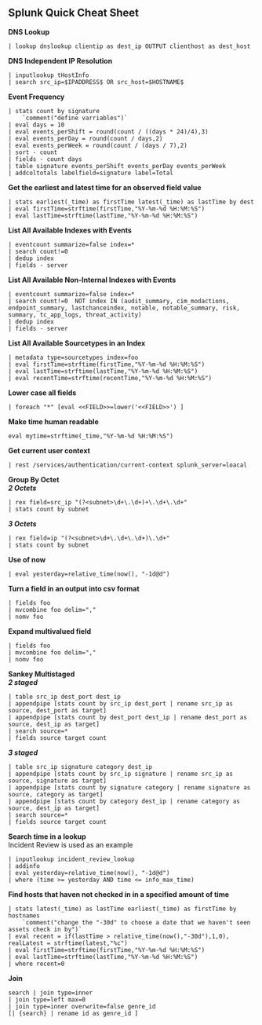 ## Splunk Quick Cheat Sheet

**DNS Lookup**
```
| lookup dnslookup clientip as dest_ip OUTPUT clienthost as dest_host
```
**DNS Independent IP Resolution**
```
| inputlookup tHostInfo
| search src_ip=$IPADDRESS$ OR src_host=$HOSTNAME$
```

**Event Frequency**
```
| stats count by signature
    `comment("define varriables")`
| eval days = 10
| eval events_perShift = round(count / ((days * 24)/4),3)
| eval events_perDay = round(count / days,2)
| eval events_perWeek = round(count / (days / 7),2)
| sort - count
| fields - count days
| table signature events_perShift events_perDay events_perWeek
| addcoltotals labelfield=signature label=Total
```

**Get the earliest and latest time for an observed field value**
```
| stats earliest(_time) as firstTime latest(_time) as lastTime by dest
| eval firstTime=strftime(firstTime,"%Y-%m-%d %H:%M:%S")
| eval lastTime=strftime(lastTime,"%Y-%m-%d %H:%M:%S")
```

**List All Available Indexes with Events**
```
| eventcount summarize=false index=*
| search count!=0
| dedup index
| fields - server
```
**List All Available Non-Internal Indexes with Events**
```
| eventcount summarize=false index=*
| search count!=0  NOT index IN (audit_summary, cim_modactions, endpoint_summary, lastchanceindex, notable, notable_summary, risk, summary, tc_app_logs, threat_activity)
| dedup index
| fields - server
```

**List All Available Sourcetypes in an Index**
```
| metadata type=sourcetypes index=foo
| eval firstTime=strftime(firstTime,"%Y-%m-%d %H:%M:%S")
| eval lastTime=strftime(lastTime,"%Y-%m-%d %H:%M:%S")
| eval recentTime=strftime(recentTime,"%Y-%m-%d %H:%M:%S")
```


**Lower case all fields**
```
| foreach "*" [eval <<FIELD>>=lower('<<FIELD>>') ]
```

**Make time human readable**
```
eval mytime=strftime(_time,"%Y-%m-%d %H:%M:%S")
```


**Get current user context**
```
| rest /services/authentication/current-context splunk_server=loacal
```

**Group By Octet** <br>
***2 Octets***
```
| rex field=src_ip "(?<subnet>\d+\.\d+)+\.\d+\.\d+"
| stats count by subnet
```
***3 Octets***
```
| rex field=ip "(?<subnet>\d+\.\d+\.\d+)\.\d+"
| stats count by subnet
```

**Use of now**
```
| eval yesterday=relative_time(now(), "-1d@d")
```

**Turn a field in an output into csv format**
```
| fields foo
| mvcombine foo delim=","
| nomv foo
```

**Expand multivalued field**
```
| fields foo
| mvcombine foo delim=","
| nomv foo
```

**Sankey Multistaged** <br>
***2 staged***
```
| table src_ip dest_port dest_ip
| appendpipe [stats count by src_ip dest_port | rename src_ip as source, dest_port as target]
| appendpipe [stats count by dest_port dest_ip | rename dest_port as source, dest_ip as target]
| search source=*
| fields source target count
```
***3 staged***
```
| table src_ip signature category dest_ip
| appendpipe [stats count by src_ip signature | rename src_ip as source, signature as target]
| appendpipe [stats count by signature category | rename signature as source, category as target]
| appendpipe [stats count by category dest_ip | rename category as source, dest_ip as target]
| search source=*
| fields source target count
```

**Search time in a lookup** <br>
Incident Review is used as an example
```
| inputlookup incident_review_lookup
| addinfo
| eval yesterday=relative_time(now(), "-1d@d")
| where (time >= yesterday AND time <= info_max_time)
```

**Find hosts that haven not checked in in a specified amount of time**
```
| stats latest(_time) as lastTime earliest(_time) as firstTime by hostnames
    `comment("change the "-30d" to choose a date that we haven't seen assets check in by")`
| eval recent = if(lastTime > relative_time(now(),"-30d"),1,0), realLatest = strftime(latest,"%c")
| eval firstTime=strftime(firstTime,"%Y-%m-%d %H:%M:%S")
| eval lastTime=strftime(lastTime,"%Y-%m-%d %H:%M:%S")
| where recent=0
```

**Join**
```
search | join type=inner
| join type=left max=0 
| join type=inner overwrite=false genre_id
[| {​​​search}​​​​​​​​​​ | rename id as genre_id ]
```
